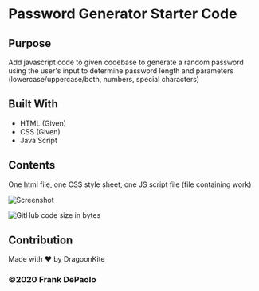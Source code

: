 # Password Generator Starter Code

## Purpose
Add javascript code to given codebase to generate a random password using the user's input to determine password length and parameters (lowercase/uppercase/both, numbers, special characters)

## Built With
* HTML (Given)
* CSS (Given)
* Java Script

## Contents
One html file, one CSS style sheet, one JS script file (file containing work)

![Screenshot]()

![GitHub code size in bytes](https://img.shields.io/github/languages/code-size/DragoonKite/friendly-parakeet)

## Contribution
Made with ❤️ by DragoonKite

### ©️2020 Frank DePaolo